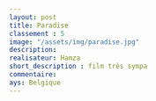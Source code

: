 ```yaml
---
layout: post
title: Paradise
classement : 5
image: "/assets/img/paradise.jpg"
description:
realisateur: Hamza
short_description : film très sympa
commentaire:
ays: Belgique
---
```

